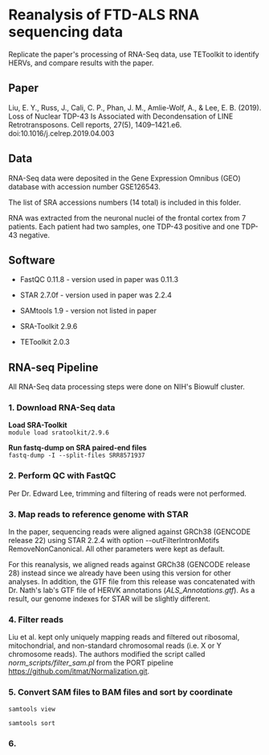 # Reanalysis of FTD-ALS RNA sequencing data

Replicate the paper's processing of RNA-Seq data, use TEToolkit to identify HERVs, and compare results with the paper. 

## Paper

Liu, E. Y., Russ, J., Cali, C. P., Phan, J. M., Amlie-Wolf, A., & Lee, E. B. (2019). Loss of Nuclear TDP-43 Is Associated with Decondensation of LINE Retrotransposons. Cell reports, 27(5), 1409–1421.e6. doi:10.1016/j.celrep.2019.04.003

## Data

RNA-Seq data were deposited in the Gene Expression Omnibus (GEO) database with accession number GSE126543.

The list of SRA accessions numbers (14 total) is included in this folder. 

RNA was extracted from the neuronal nuclei of the frontal cortex from 7 patients. Each patient had two samples, one TDP-43 positive and one TDP-43 negative. 

## Software

 * FastQC 0.11.8 - version used in paper was 0.11.3     
 * STAR 2.7.0f - version used in paper was 2.2.4  
 * SAMtools 1.9 - version not listed in paper
 
 * SRA-Toolkit 2.9.6 
 * TEToolkit 2.0.3  


## RNA-seq Pipeline

All RNA-Seq data processing steps were done on NIH's Biowulf cluster.

### 1. Download RNA-Seq data

__Load SRA-Toolkit__    
`module load sratoolkit/2.9.6`  

__Run fastq-dump on SRA paired-end files__    
`fastq-dump -I --split-files SRR8571937`


### 2. Perform QC with FastQC

Per Dr. Edward Lee, trimming and filtering of reads were not performed. 

### 3. Map reads to reference genome with STAR

In the paper, sequencing reads were aligned against GRCh38 (GENCODE release 22) using STAR 2.2.4 with option --outFilterIntronMotifs RemoveNonCanonical. All other parameters were kept as default.

For this reanalysis, we aligned reads against GRCh38 (GENCODE release 28) instead since we already have been using this version for other analyses. In addition, the GTF file from this release was concatenated with Dr. Nath's lab's GTF file of HERVK annotations (*ALS_Annotations.gtf*). As a result, our genome indexes for STAR will be slightly different. 

### 4. Filter reads

Liu et al. kept only uniquely mapping reads and filtered out ribosomal, mitochondrial, and non-standard chromosomal reads (i.e. X or Y chromosome reads). The authors modified the script called *norm_scripts/filter_sam.pl* from the PORT pipeline https://github.com/itmat/Normalization.git. 

### 5. Convert SAM files to BAM files and sort by coordinate 

`samtools view`

`samtools sort`

### 6. 
